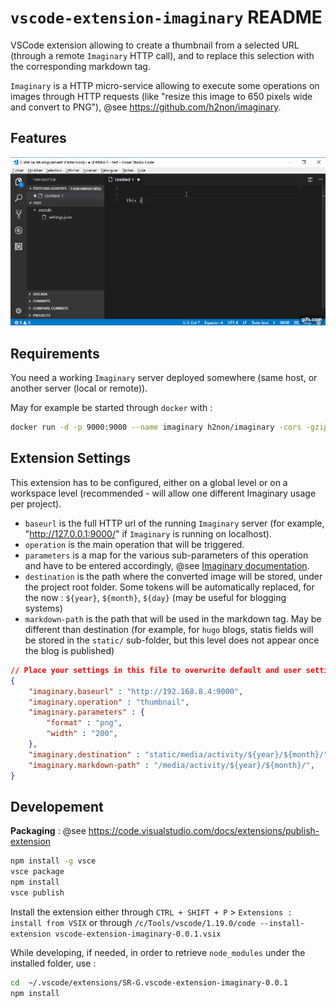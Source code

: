 # `vscode-extension-imaginary` README

 VSCode extension allowing to create a thumbnail from a selected URL (through a remote `Imaginary` HTTP call), and to replace this selection with the corresponding markdown tag.

 `Imaginary` is a HTTP micro-service allowing to execute some operations on images through HTTP requests (like "resize this image to 650 pixels wide and convert to PNG"), @see https://github.com/h2non/imaginary.

## Features

![](https://github.com/SR-G/vscode-extension-imaginary/raw/master/vscode-extension-imaginary.gif)

## Requirements

You need a working `Imaginary` server deployed somewhere (same host, or another server (local or remote)).

May for example be started through `docker` with  :

```bash
docker run -d -p 9000:9000 --name imaginary h2non/imaginary -cors -gzip -enable-url-source -enable-auth-forwarding
```

## Extension Settings

This extension has to be configured, either on a global level or on a workspace level (recommended - will allow one different Imaginary usage per project).

- `baseurl` is the full HTTP url of the running `Imaginary` server (for example, "http://127.0.0.1:9000/" if `Imaginary` is running on localhost).
- `operation` is the main operation that will be triggered. 
- `parameters` is a map for the various sub-parameters of this operation and have to be entered accordingly, @see [Imaginary documentation](https://github.com/h2non/imaginary#http-api).
- `destination` is the path where the converted image will be stored, under the project root folder. Some tokens will be automatically replaced, for the now : `${year}`, `${month}`, `${day}` (may be useful for blogging systems)
- `markdown-path` is the path that will be used in the markdown tag. May be different than destination (for example, for `hugo` blogs, statis fields will be stored in the `static/` sub-folder, but this level does not appear once the blog is published)

```json
// Place your settings in this file to overwrite default and user settings.
{
    "imaginary.baseurl" : "http://192.168.8.4:9000",
    "imaginary.operation" : "thumbnail",
    "imaginary.parameters" : {
        "format" : "png",
        "width" : "200",
    },
    "imaginary.destination" : "static/media/activity/${year}/${month}/",  
    "imaginary.markdown-path" : "/media/activity/${year}/${month}/",  
}
```

## Developement

**Packaging** : @see https://code.visualstudio.com/docs/extensions/publish-extension

```bash
npm install -g vsce
vsce package
npm install
vsce publish
```

Install the extension either through `CTRL + SHIFT + P` > `Extensions : install from VSIX` or through `/c/Tools/vscode/1.19.0/code --install-extension vscode-extension-imaginary-0.0.1.vsix`

While developing, if needed, in order to retrieve `node_modules` under the installed folder, use :

```bash
cd  ~/.vscode/extensions/SR-G.vscode-extension-imaginary-0.0.1
npm install
```